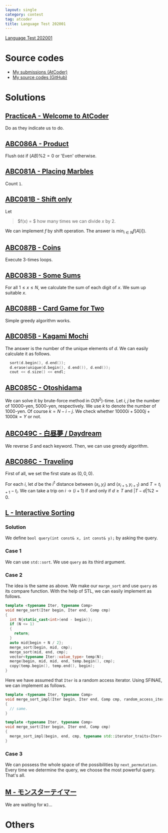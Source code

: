 ```yaml
---
layout: single
category: contest
tag: atcoder
title: Language Test 202001
---
```


[Language Test 202001](https://atcoder.jp/contests/language-test-202001)

# Source codes

- [My submissions (AtCoder)](https://atcoder.jp/contests/language-test-202001/submissions?f.User=kazunetakahashi)
- [My source codes (GitHub)](https://github.com/kazunetakahashi/atcoder/tree/master/2020/0131_language-test-202001)

# Solutions

## [PracticeA - Welcome to AtCoder](https://atcoder.jp/contests/language-test-202001/tasks/practice_1)

Do as they indicate us to do.

## [ABC086A - Product](https://atcoder.jp/contests/language-test-202001/tasks/abc086_a)

Flush `Odd` if $(AB) \% 2 = 0$ or 'Even' otherwise.

## [ABC081A - Placing Marbles](https://atcoder.jp/contests/language-test-202001/tasks/abc081_a)

Count `1`.

## [ABC081B - Shift only](https://atcoder.jp/contests/language-test-202001/tasks/abc081_b)

Let

> $f(x) = $ how many times we can divide $x$ by $2$.

We can implement $f$ by shift operation. The answer is $\min _ {i \in N} f(A[i])$.

## [ABC087B - Coins](https://atcoder.jp/contests/language-test-202001/tasks/abc087_b)

Execute $3$-times loops.

## [ABC083B - Some Sums](https://atcoder.jp/contests/language-test-202001/tasks/abc083_b)

For all $1 \leq x \leq N$, we calculate the sum of each digit of $x$. We sum up suitable $x$.

## [ABC088B - Card Game for Two](https://atcoder.jp/contests/language-test-202001/tasks/abc088_b)

Simple greedy algorithm works.

## [ABC085B - Kagami Mochi](https://atcoder.jp/contests/language-test-202001/tasks/abc085_b)

The answer is the number of the unique elements of $d$. We can easily calculate it as follows.

```c++
  sort(d.begin(), d.end());
  d.erase(unique(d.begin(), d.end()), d.end());
  cout << d.size() << endl;
```

## [ABC085C - Otoshidama](https://atcoder.jp/contests/language-test-202001/tasks/abc085_c)

We can solve it by brute-force method in $O(N^2)$-time. Let $i$, $j$ be the number of $10000$-yen, $5000$-yen, respectively. We use $k$ to denote the number of $1000$-yen. Of course $k = N - i - j$. We check whether $10000i + 5000j + 1000k = Y$ or not.

## [ABC049C - 白昼夢 / Daydream](https://atcoder.jp/contests/language-test-202001/tasks/arc065_a)

We reverse $S$ and each keyword. Then, we can use greedy algorithm.

## [ABC086C - Traveling](https://atcoder.jp/contests/language-test-202001/tasks/arc089_a)

First of all, we set the first state as $(0, 0, 0)$.

For each $i$, let $d$ be the $l ^ 1$ distance between $(x _ i, y _ i)$ and $(x _ {i + 1}, y _ {i + 1})$ and $T = t _ {i + 1} - t _ i$. We can take a trip on $i \to (i + 1)$ if and only if $d \geq T$ and $\lvert T - d \rvert \% 2 = 0$.

## [L - Interactive Sorting](https://atcoder.jp/contests/language-test-202001/tasks/practice_2)

### Solution

We define `bool query(int const& x, int const& y);` by asking the query.

### Case 1

We can use `std::sort`. We use `query` as its third argument.

### Case 2

The idea is the same as above. We make our `marge_sort` and use `query` as its compare function. With the help of STL, we can easily implement as follows.

```c++
template <typename Iter, typename Comp>
void merge_sort(Iter begin, Iter end, Comp cmp)
{
  int N{static_cast<int>(end - begin)};
  if (N <= 1)
  {
    return;
  }
  auto mid{begin + N / 2};
  merge_sort(begin, mid, cmp);
  merge_sort(mid, end, cmp);
  vector<typename Iter::value_type> temp(N);
  merge(begin, mid, mid, end, temp.begin(), cmp);
  copy(temp.begin(), temp.end(), begin);
}
```

Here we have assumed that `Iter` is a random access iterator. Using SFINAE, we can implement as follows.

```c++
template <typename Iter, typename Comp>
void merge_sort_impl(Iter begin, Iter end, Comp cmp, random_access_iterator_tag)
{
  // same.
}

template <typename Iter, typename Comp>
void merge_sort(Iter begin, Iter end, Comp cmp)
{
  merge_sort_impl(begin, end, cmp, typename std::iterator_traits<Iter>::iterator_category());
}
```

### Case 3

We can possess the whole space of the possibilities by `next_permutation`. Every time we determine the query, we choose the most powerful query. That's all.

## [M - モンスターテイマー](https://atcoder.jp/contests/language-test-202001/tasks/future_contest_2019_final_a)

We are waiting for `WJ`...

# Others
